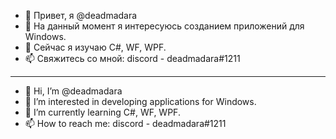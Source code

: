 - 👋 Привет, я @deadmadara
- 👀 На данный момент я интересуюсь созданием приложений для Windows.
- 🌱 Сейчас я изучаю C#, WF, WPF.
- 📫 Свяжитесь со мной: discord - deadmadara#1211
_______________________________________________________________________
- 👋 Hi, I’m @deadmadara
- 👀 I’m interested in developing applications for Windows.
- 🌱 I’m currently learning C#, WF, WPF.
- 📫 How to reach me: discord - deadmadara#1211
